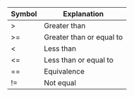 |Symbol|Explanation|
|---|---|
|>|Greater than|
|>=|Greater than or equal to|
|<|Less than|
|<=|Less than or equal to|
|==|Equivalence|
|!=|Not equal|